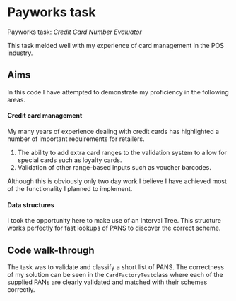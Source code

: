 # Payworks task
Payworks task: *​Credit​ ​Card​ ​Number​ ​Evaluator*

This task melded well with my experience of card management in the POS industry.

## Aims
In this code I have attempted to demonstrate my proficiency in the following areas.

#### Credit card management

My many years of experience dealing with credit cards has highlighted a number of important requirements for retailers.

1. The ability to add extra card ranges to the validation system to allow for special cards such as loyalty cards.
2. Validation of other range-based inputs such as voucher barcodes.

Although this is obviously only two day work I believe I have achieved most of the functionality I planned to implement.

#### Data structures

I took the opportunity here to make use of an Interval Tree. This structure works perfectly for fast lookups of PANS to discover the correct scheme.
 
## Code walk-through

The task was to validate and classify a short list of PANS. The correctness of my solution can be seen in the `CardFactoryTest`class where each of the supplied PANs are clearly validated and matched with their schemes correctly.
 
 

